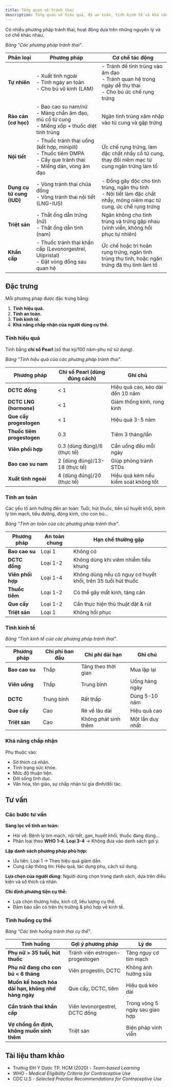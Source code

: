 ```yaml
---
title: Tổng quan về tránh thai
description: Tổng quan về hiệu quả, độ an toàn, tính kinh tế và khả năng chấp nhận của các phương pháp tránh thai.
---
```


Có nhiều phương pháp tránh thai, hoạt động dựa trên những nguyên lý và cơ chế khác nhau.

_Bảng "Các phương pháp tránh thai"_.

| Phân loại                 | Phương pháp                                                                                                             | Cơ chế tác động                                                                                                         |
| ------------------------- | ----------------------------------------------------------------------------------------------------------------------- | ----------------------------------------------------------------------------------------------------------------------- |
| **Tự nhiên**              | - Xuất tinh ngoài <br>- Tính ngày an toàn <br>- Cho bú vô kinh (LAM)                                                    | - Tránh để tinh trùng vào âm đạo <br>- Tránh quan hệ trong ngày dễ thụ thai <br>- Cho bú ức chế rụng trứng              |
| **Rào cản (cơ học)**      | - Bao cao su nam/nữ <br>- Màng chắn âm đạo, mũ cổ tử cung <br>- Miếng xốp + thuốc diệt tinh trùng                       | Ngăn tinh trùng xâm nhập vào tử cung và gặp trứng                                                                       |
| **Nội tiết**              | - Thuốc tránh thai uống (kết hợp, minipill) <br>- Thuốc tiêm DMPA <br>- Cấy que tránh thai <br>- Miếng dán, vòng âm đạo | Ức chế rụng trứng, làm đặc chất nhầy cổ tử cung, thay đổi niêm mạc tử cung ngăn trứng làm tổ                            |
| **Dụng cụ tử cung (IUD)** | - Vòng tránh thai chứa đồng <br>- Vòng tránh thai nội tiết (LNG-IUS)                                                    | - Đồng gây độc cho tinh trùng, ngăn thụ tinh <br>- Nội tiết làm đặc chất nhầy, mỏng niêm mạc tử cung, ức chế rụng trứng |
| **Triệt sản**             | - Thắt ống dẫn trứng (nữ) <br>- Thắt ống dẫn tinh (nam)                                                                 | Ngăn không cho tinh trùng và trứng gặp nhau (vĩnh viễn, không hồi phục tự nhiên)                                        |
| **Khẩn cấp**              | - Thuốc tránh thai khẩn cấp (Levonorgestrel, Ulipristal) <br>- Đặt vòng đồng sau quan hệ                                | Ức chế hoặc trì hoãn rụng trứng, ngăn tinh trùng thụ tinh, hoặc ngăn trứng đã thụ tinh làm tổ                           |

## Đặc trưng

Mỗi phương pháp được đặc trưng bằng:

1. **Tính hiệu quả.**
2. **Tính an toàn.**
3. **Tính kinh tế.**
4. **Khả năng chấp nhận của người dùng cụ thể.**

### Tính hiệu quả

Tính bằng **chỉ số Pearl** (số thai kỳ/100 năm-phụ nữ sử dụng).

_Bảng "Tính hiệu quả của các phương pháp tránh thai"_.

| Phương pháp                | Chỉ số Pearl (dùng đúng cách) | Ghi chú                              |
| -------------------------- | ----------------------------- | ------------------------------------ |
| **DCTC đồng**              | < 1                           | Hiệu quả cao, kéo dài đến 10 năm     |
| **DCTC LNG (hormone)**     | < 1                           | Giảm thống kinh, rong kinh           |
| **Que cấy progestogen**    | < 1                           | Hiệu quả 3-5 năm                     |
| **Thuốc tiêm progestogen** | 0.3                           | Tiêm 3 tháng/lần                     |
| **Viên phối hợp**          | 0.3 (dùng đúng)/8 (thực tế)   | Cần uống đều mỗi ngày                |
| **Bao cao su nam**         | 2 (dùng đúng)/13-18 (thực tế) | Giúp phòng tránh STDs                |
| **Xuất tinh ngoài**        | 4 (dùng đúng)/20 (thực tế)    | Hiệu quả kém nếu kiểm soát không tốt |

### Tính an toàn

Các yếu tố ảnh hưởng đến an toàn: Tuổi, hút thuốc, tiền sử huyết khối, bệnh lý tim mạch, tiểu đường, động kinh, cho con bú...

_Bảng "Tính an toàn của các phương pháp tránh thai"_.

| Phương pháp       | An toàn chung | Hạn chế thường gặp                                           |
| ----------------- | ------------- | ------------------------------------------------------------ |
| **Bao cao su**    | Loại 1        | Không có                                                     |
| **DCTC đồng**     | Loại 1-2      | Không dùng khi viêm nhiễm tiểu khung                         |
| **Viên phối hợp** | Loại 1-4      | Không dùng nếu có nguy cơ huyết khối, trên 35 tuổi hút thuốc |
| **Thuốc tiêm**    | Loại 1-2      | Có thể gây mất kinh, tăng cân                                |
| **Que cấy**       | Loại 1-2      | Cần thực hiện thủ thuật đặt & rút                            |
| **Triệt sản**     | Loại 1        | Không hồi phục                                               |

### Tính kinh tế

_Bảng "Tính kinh tế của các phương pháp tránh thai"_.

| Phương pháp    | Chi phí ban đầu | Chi phí dài hạn      | Ghi chú          |
| -------------- | --------------- | -------------------- | ---------------- |
| **Bao cao su** | Thấp            | Tăng theo thời gian  | Mua lặp lại      |
| **Viên uống**  | Thấp            | Trung bình           | Uống hàng ngày   |
| **DCTC**       | Trung bình      | Rất thấp             | Dùng 5-10 năm    |
| **Que cấy**    | Cao             | Rẻ về lâu dài        | Hiệu quả cao     |
| **Triệt sản**  | Cao             | Không phát sinh thêm | Một lần duy nhất |

### Khả năng chấp nhận

Phụ thuộc vào:

- Sở thích cá nhân.
- Tình trạng sức khỏe.
- Mức độ thuận tiện.
- Đời sống tình dục.
- Văn hóa, tôn giáo, sự chấp nhận từ gia đình/đối tác.

## Tư vấn

### Các bước tư vấn

**Sàng lọc về tính an toàn:**

- Hỏi về: Bệnh lý tim mạch, nội tiết, gan, huyết khối, thuốc đang dùng...
- Phân loại theo **WHO 1-4.** **Loại 3-4** → Không đưa vào danh sách gợi ý.

**Lập danh sách phương pháp phù hợp:**

- Ưu tiên: Loại 1 → Theo hiệu quả giảm dần.
- Cung cấp thông tin: Hiệu quả, tác dụng phụ, cách sử dụng.

**Lựa chọn của người dùng:** Người dùng chọn trong danh sách, dựa trên điều kiện và sở thích cá nhân.

**Chỉ định phương tiện cụ thể:**

- Lựa chọn thương hiệu, kích cỡ, liều lượng cụ thể.
- Đảm bảo sẵn có trên thị trường & phù hợp về kinh tế.

### Tình huống cụ thể

_Bảng "Các tình huống tránh thai cụ thể"_.

| Tình huống                                         | Gợi ý phương pháp               | Lý do                          |
| -------------------------------------------------- | ------------------------------- | ------------------------------ |
| **Phụ nữ > 35 tuổi, hút thuốc**                    | Tránh viên estrogen-progestogen | Tăng nguy cơ tim mạch          |
| **Phụ nữ đang cho con bú < 6 tháng**               | Viên progestin, DCTC            | Không ảnh hưởng sữa            |
| **Muốn kế hoạch hóa dài hạn, không nhớ hàng ngày** | Que cấy, DCTC, tiêm             | Hiệu quả kéo dài               |
| **Cần tránh thai khẩn cấp**                        | Viên levonorgestrel, DCTC đồng  | Trong vòng 5 ngày sau giao hợp |
| **Vợ chồng ổn định, không muốn sinh thêm**         | Triệt sản                       | Biện pháp vĩnh viễn            |

## Tài liệu tham khảo

- Trường ĐH Y Dược TP. HCM (2020) - _Team-based Learning_
- WHO - _Medical Eligibility Criteria for Contraceptive Use_
- CDC U.S - _Selected Practice Recommendations for Contraceptive Use_
